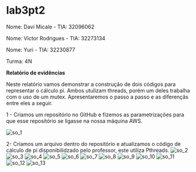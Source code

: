 # lab3pt2

Nome: Davi Micale - TIA: 32096062

Nome: Victor Rodrigues - TIA: 32273134

Nome: Yuri - TIA: 32230877

Turma: 4N

**Relatório de evidências**

Neste relatório vamos demonstrar a construção de dois códigos para representar o cálculo pi. Ambos utulizam threads, porém um deles trabalha com o uso de um mutex. Apresentaremos o passo a passo e as diferençãs entre eles a seguir.

1 - Criamos um repositório no GitHub e fizemos as parametrizações para que esse repositório se ligasse na nossa máquina AWS.

![so_1](https://github.com/davimicale/lab3pt2/assets/62074503/dbfc8be4-6c10-4438-8a2c-343bcba40cad)

2- Criamos um arquivo dentro do repositório e atualizamos o código de cálculo de pi disponibilidzado pelo professor, este utiliza Pthreads.
![so_2](https://github.com/davimicale/lab3pt2/assets/62074503/013e6c7f-f32b-402c-8cc9-22aeaed7b017)
![so_3](https://github.com/davimicale/lab3pt2/assets/62074503/615d7797-1382-45d8-a50a-bbf9dc12c5ab)
![so_4](https://github.com/davimicale/lab3pt2/assets/62074503/5ce8b0cd-8af9-4f8b-b4cf-6dc2d259da45)
![so_5](https://github.com/davimicale/lab3pt2/assets/62074503/e33b1bee-43c6-4ba6-a422-b24139e8fdbf)
![so_6](https://github.com/davimicale/lab3pt2/assets/62074503/4bab0aea-a61b-41a3-b040-a15830100d90)
![so_7](https://github.com/davimicale/lab3pt2/assets/62074503/75176ff6-244a-4b2a-9479-6bca87315a29)
![so_8](https://github.com/davimicale/lab3pt2/assets/62074503/5152b5ff-f08b-41a5-9296-b5635256dfc2)
![so_9](https://github.com/davimicale/lab3pt2/assets/62074503/a766ea05-5bc4-421c-98e8-49b5f6208d8d)
![so_10](https://github.com/davimicale/lab3pt2/assets/62074503/f0845524-b37e-434b-9367-2b1732d3ad0c)
![so_11](https://github.com/davimicale/lab3pt2/assets/62074503/d070f866-20e9-47a0-a21b-2213c7cadeac)
![so_12](https://github.com/davimicale/lab3pt2/assets/62074503/3f8800c2-ff32-4f03-85f0-04256431b5e8)
![so_13](https://github.com/davimicale/lab3pt2/assets/62074503/be9c4860-fbe3-4802-a165-6ad85a7fbee3)
